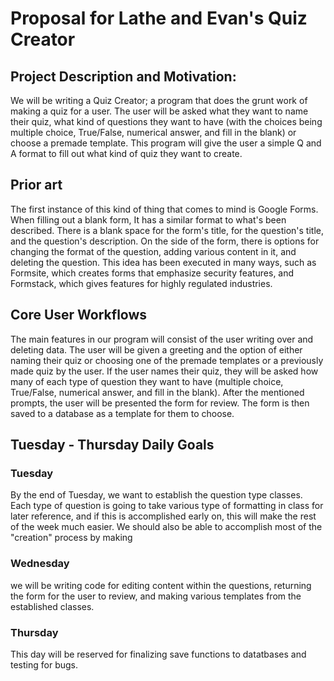 # Proposal for Lathe and Evan's Quiz Creator

## Project Description and Motivation:
We will be writing a Quiz Creator; a program that does the grunt work of making a quiz for a user. The user will be asked what they want to name their quiz, what kind of questions they want to have (with the choices being multiple choice, True/False, numerical answer, and fill in the blank) or choose a premade template. This program will give the user a simple Q and A format to fill out what kind of quiz they want to create.

## Prior art
The first instance of this kind of thing that comes to mind is Google Forms. When filling out a blank form, It has a similar format to what's been described. There is a blank space for the form's title, for the question's title, and the question's description. On the side of the form, there is options for changing the format of the question, adding various content in it, and deleting the question. This idea has been executed in many ways, such as Formsite, which creates forms that emphasize security features, and Formstack, which gives features for highly regulated industries.

## Core User Workflows
The main features in our program will consist of the user writing over and deleting data. The user will be given a greeting and the option of either naming their quiz or choosing one of the premade templates or a previously made quiz by the user. If the user names their quiz, they will be asked how many of each type of question they want to have (multiple choice, True/False, numerical answer, and fill in the blank). After the mentioned prompts, the user will be presented the form for review. The form is then saved to a database as a template for them to choose.

## Tuesday - Thursday Daily Goals

### Tuesday
By the end of Tuesday, we want to establish the question type classes. Each type of question is going to take various type of formatting in class for later reference, and if this is accomplished early on, this will make the rest of the week much easier. We should also be able to accomplish most of the "creation" process by making 

### Wednesday
we will be writing code for editing content within the questions, returning the form for the user to review, and making various templates from the established classes. 

### Thursday
This day will be reserved for finalizing save functions to datatbases and testing for bugs.